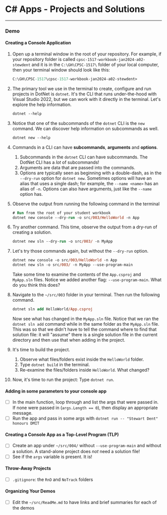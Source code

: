 # C# Apps - Projects and Solutions


----

### Demo

#### Creating a Console Application

1. Open up a terminal window in the root of your repository. For example, if your repository folder is called `cpsc-1517-workbook-jan2024-a02-stewdent` and it is in the `C:\GH\CPSC-1517\` folder of your local computer, then your terminal window should look like this:

    ```ps
    C:\GH\CPSC-1517\cpsc-1517-workbook-jan2024-a02-stewdent>
    ```

1. The primary tool we use in the terminal to create, configure and run projects in DotNet is `dotnet`. It's the CLI that runs under-the-hood with Visual Studio 2022, but we can work with it directly in the terminal. Let's explore the help information.

    ```ps
    dotnet --help
    ```

1. Notice that one of the subcommands of the `dotnet` CLI is the `new` command. We can discover help information on subcommands as well.

    ```ps
    dotnet new --help
    ```

1. Commands in a CLI can have **subcommands**, **arguments** and **options**.
   1. Subcommands in the `dotnet` CLI can have subcommands. The DotNet CLI has a *lot* of subcommands!
   1. Arguments are data that are passed into the commands.
   1. Options are typically seen as beginning with a double-dash, as in the `--dry-run` option for `dotnet new`. Sometimes options will have an alias that uses a single dash; for example, the `--name <name>` has an alias of `-n`. Options can also have arguments, just like the `--name` option has.

1. Observe the output from running the following command in the terminal

    ```ps
    # Run from the root of your student workbook
    dotnet new console --dry-run -o src/003/HelloWorld -n App
    ```

1. Try another command. This time, observe the output from a dry-run of creating a solution.

    ```ps
    dotnet new sln --dry-run -o src/003/ -n MyApp
    ```

1. Let's try those commands again, but without the `--dry-run` option.

    ```ps
    dotnet new console -o src/003/HelloWorld -n App
    dotnet new sln -o src/003/ -n MyApp --use-program-main
    ```

   Take some time to examine the contents of the `App.csproj` and `MyApp.sln` files. Notice we added another flag: `--use-program-main`. What do you think this does?

1. Navigate to the `~/src/003` folder in your terminal. Then run the following command.

    ```ps
    dotnet sln add HelloWorld/App.csproj
    ```

    Now see what has changed in the `MyApp.sln` file. Notice that we ran the `dotnet sln add` command while in the same folder as the `MyApp.sln` file. This was so that we didn't have to tell the command where to find that solution file: it will "assume" there is a single solution file in the current directory and then use that when adding in the project.

1. It's time to build the project.
   1. Observe what files/folders exist inside the `HelloWorld` folder.
   1. Type `dotnet build` in the terminal.
   1. Re-examine the files/folders inside `HelloWorld`. What changed?

1. Now, it's time to run the project: Type `dotnet run`.

#### Adding in some parameters to your console app

- [ ] In the main function, loop through and list the args that were passed in. If none were passed in (`args.Length == 0`), then display an appropriate message.
- [ ] Run the app and pass in some args with `dotnet run -- "Stewart Dent" honours DMIT`

#### Creating a Console App as a Top-Level Program (TLP)

- [ ] Create an app under `~/src/004/` without `--use-program-main` and without a solution. A stand-alone project does *not* need a solution file!
- [ ] See if the `args` variable is present. It is!

#### Throw-Away Projects

- [ ] `.gitignore`: the `RnD` and `NoTrack` folders

#### Organizing Your Demos

- [ ] Edit the `~/src/ReadMe.md` to have links and brief summaries for each of the demos